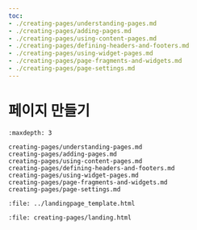 ```yaml
---
toc:
- ./creating-pages/understanding-pages.md
- ./creating-pages/adding-pages.md
- ./creating-pages/using-content-pages.md
- ./creating-pages/defining-headers-and-footers.md
- ./creating-pages/using-widget-pages.md
- ./creating-pages/page-fragments-and-widgets.md
- ./creating-pages/page-settings.md
---
```

# 페이지 만들기

```{toctree}
:maxdepth: 3

creating-pages/understanding-pages.md
creating-pages/adding-pages.md
creating-pages/using-content-pages.md
creating-pages/defining-headers-and-footers.md
creating-pages/using-widget-pages.md
creating-pages/page-fragments-and-widgets.md
creating-pages/page-settings.md
```

```{raw} html
:file: ../landingpage_template.html
```

```{raw} html
:file: creating-pages/landing.html
```

